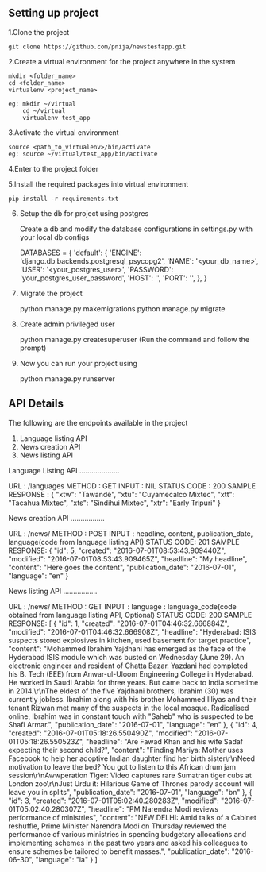
Setting up project
------------------

1.Clone the project

    git clone https://github.com/pnija/newstestapp.git

2.Create a virtual environment for the project anywhere in the system

    mkdir <folder_name>
    cd <folder_name>
    virtualenv <project_name>

    eg: mkdir ~/virtual
        cd ~/virtual
        virtualenv test_app

3.Activate the virtual environment

    source <path_to_virtualenv>/bin/activate
    eg: source ~/virtual/test_app/bin/activate

4.Enter to the project folder

5.Install the required packages into virtual environment

    pip install -r requirements.txt

6. Setup the db for project using postgres

    Create a db and modify the database configurations in settings.py with your local db configs

    DATABASES = {
    'default': {
        'ENGINE': 'django.db.backends.postgresql_psycopg2',
        'NAME': '<your_db_name>',
        'USER': '<your_postgres_user>',
        'PASSWORD': 'your_postgres_user_password',
        'HOST': '',
        'PORT': '',
    },
}

6. Migrate the project

    python manage.py makemigrations
    python manage.py migrate

7. Create admin privileged user

    python manage.py createsuperuser
    (Run the command and follow the prompt)

8. Now you can run your project using

    python manage.py runserver

API Details
-----------

The following are the endpoints available in the project

1. Language listing API
2. News creation API
3. News listing API

Language Listing API
....................

URL             : <domain>/languages
METHOD          : GET
INPUT           : NIL
STATUS CODE     : 200
SAMPLE RESPONSE :
                {
                "xtw": "Tawandê",
                "xtu": "Cuyamecalco Mixtec",
                "xtt": "Tacahua Mixtec",
                "xts": "Sindihui Mixtec",
                "xtr": "Early Tripuri"
                }

News creation API
.................

URL             : <domain>/news/
METHOD          : POST
INPUT           : headline, content, publication_date, language(code from language listing API)
STATUS CODE:    201
SAMPLE RESPONSE:
                {
                  "id": 5,
                  "created": "2016-07-01T08:53:43.909440Z",
                  "modified": "2016-07-01T08:53:43.909465Z",
                  "headline": "My headline",
                  "content": "Here goes the content",
                  "publication_date": "2016-07-01",
                  "language": "en"
                }


News listing API
.................

URL             : <domain>/news/
METHOD          : GET
INPUT           : language : language_code(code obtained from language listing API, Optional)
STATUS CODE:    200
SAMPLE RESPONSE:
                [
                      {
                        "id": 1,
                        "created": "2016-07-01T04:46:32.666884Z",
                        "modified": "2016-07-01T04:46:32.666908Z",
                        "headline": "Hyderabad: ISIS suspects stored explosives in kitchen, used basement for target practice",
                        "content": "Mohammed Ibrahim Yajdhani has emerged as the face of the Hyderabad ISIS module which was busted on Wednesday (June 29). An electronic engineer and resident of Chatta Bazar. Yazdani had completed his B. Tech (EEE) from Anwar-ul-Uloom Engineering College in Hyderabad. He worked in Saudi Arabia for three years. But came back to India sometime in 2014.\r\nThe eldest of the five Yajdhani brothers, Ibrahim (30) was currently jobless. Ibrahim along with his brother Mohammed Illiyas and their tenant Rizwan met many of the suspects in the local mosque. Radicalised online, Ibrahim was in constant touch with \"Saheb\" who is suspected to be Shafi Armar.",
                        "publication_date": "2016-07-01",
                        "language": "en"
                      },
                      {
                        "id": 4,
                        "created": "2016-07-01T05:18:26.550490Z",
                        "modified": "2016-07-01T05:18:26.550523Z",
                        "headline": "Are Fawad Khan and his wife Sadaf expecting their second child?",
                        "content": "Finding Mariya: Mother uses Facebook to help her adoptive Indian daughter find her birth sister\r\nNeed motivation to leave the bed? You got to listen to this African drum jam session\r\nAwwperation Tiger: Video captures rare Sumatran tiger cubs at London zoo\r\nJust Urdu it: Hilarious Game of Thrones parody account will leave you in splits",
                        "publication_date": "2016-07-01",
                        "language": "bn"
                      },
                      {
                        "id": 3,
                        "created": "2016-07-01T05:02:40.280283Z",
                        "modified": "2016-07-01T05:02:40.280307Z",
                        "headline": "PM Narendra Modi reviews performance of ministries",
                        "content": "NEW DELHI: Amid talks of a Cabinet reshuffle, Prime Minister Narendra Modi on Thursday reviewed the performance of various ministries in spending budgetary allocations and implementing schemes in the past two years and asked his colleagues to ensure schemes be tailored to benefit masses.",
                        "publication_date": "2016-06-30",
                        "language": "la"
                      }
                ]
